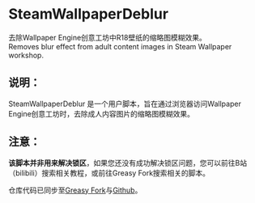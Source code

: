 # SteamWallpaperDeblur
去除Wallpaper Engine创意工坊中R18壁纸的缩略图模糊效果。  
Removes blur effect from adult content images in Steam Wallpaper workshop.
## 说明：
SteamWallpaperDeblur 是一个用户脚本，旨在通过浏览器访问Wallpaper Engine创意工坊时，去除成人内容图片的缩略图模糊效果。
## 注意：
**该脚本并非用来解决锁区**，如果您还没有成功解决锁区问题，您可以前往B站（bilibili）搜索相关教程，或前往Greasy Fork搜索相关的脚本。

仓库代码已同步至[Greasy Fork](https://greasyfork.org/zh-CN/scripts/474291)与[Github](https://github.com/fly9593/SteamWallpaperDeblur)。
